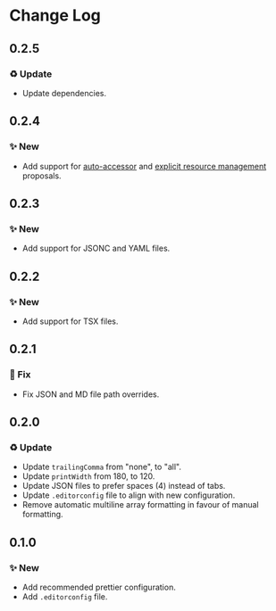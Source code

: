 <!--

## {version}

⚠️ Breaking change
✨ New
🐞 Fix
♻️ Refactor / Enhance / Update

-->

# Change Log

## 0.2.5

### ♻️ Update

-   Update dependencies.

## 0.2.4

### ✨ New

-   Add support for [auto-accessor](https://github.com/tc39/proposal-grouped-and-auto-accessors) and [explicit resource management](https://github.com/tc39/proposal-explicit-resource-management) proposals.

## 0.2.3

### ✨ New

-   Add support for JSONC and YAML files.

## 0.2.2

### ✨ New

-   Add support for TSX files.

## 0.2.1

### 🐞 Fix

-   Fix JSON and MD file path overrides.

## 0.2.0

### ♻️ Update

-   Update `trailingComma` from "none", to "all".
-   Update `printWidth` from 180, to 120.
-   Update JSON files to prefer spaces (4) instead of tabs.
-   Update `.editorconfig` file to align with new configuration.
-   Remove automatic multiline array formatting in favour of manual formatting.

## 0.1.0

### ✨ New

-   Add recommended prettier configuration.
-   Add `.editorconfig` file.
